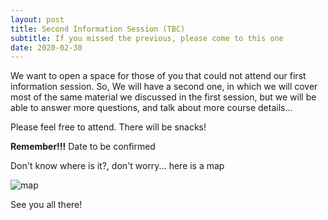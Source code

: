 ```yaml
---
layout: post
title: Second Information Session (TBC)
subtitle: If you missed the previous, please come to this one
date: 2020-02-30
---
```


We want to open a space for those of you that could not attend our first information session. So, We will have a second one, in which we 
will cover most of the same material we discussed in the first session, but we will be able to answer more questions, and talk about 
more course details...

Please feel free to attend. There will be snacks!


**Remember!!!** 
Date to be confirmed



Don't know where is it?, don't worry... here is a map 

![map](http://www.biodiversity.ubc.ca/museum/images/contactmap.jpg)


See you all there!
